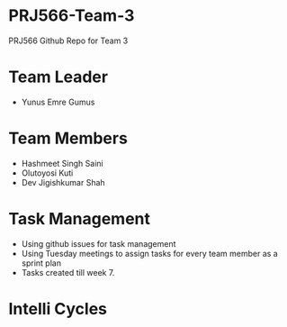 # PRJ566-Team-3
PRJ566 Github Repo for Team 3 

# Team Leader
- Yunus Emre Gumus

# Team Members
- Hashmeet Singh Saini
- Olutoyosi Kuti
- Dev Jigishkumar Shah

# Task Management
- Using github issues for task management
- Using Tuesday meetings to assign tasks for every team member as a sprint plan
- Tasks created till week 7. 
  
# Intelli Cycles
